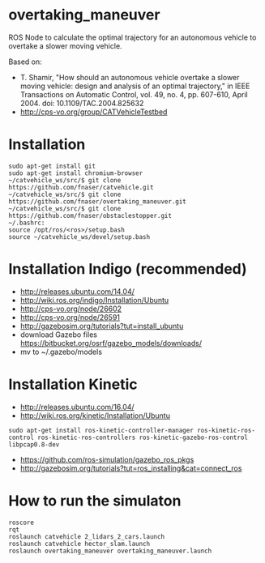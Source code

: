 # overtaking_maneuver

ROS Node to calculate the optimal trajectory for an autonomous vehicle to overtake a slower moving vehicle.

Based on:
- T. Shamir, "How should an autonomous vehicle overtake a slower moving vehicle: design and analysis of an optimal trajectory," in IEEE Transactions on Automatic Control, vol. 49, no. 4, pp. 607-610, April 2004. doi: 10.1109/TAC.2004.825632
- http://cps-vo.org/group/CATVehicleTestbed

# Installation
```
sudo apt-get install git
sudo apt-get install chromium-browser
~/catvehicle_ws/src/$ git clone https://github.com/fnaser/catvehicle.git
~/catvehicle_ws/src/$ git clone https://github.com/fnaser/overtaking_maneuver.git
~/catvehicle_ws/src/$ git clone https://github.com/fnaser/obstaclestopper.git
~/.bashrc:
source /opt/ros/<ros>/setup.bash
source ~/catvehicle_ws/devel/setup.bash
```

# Installation Indigo (recommended)

 - http://releases.ubuntu.com/14.04/
 - http://wiki.ros.org/indigo/Installation/Ubuntu
 - http://cps-vo.org/node/26602
 - http://cps-vo.org/node/26591
 - http://gazebosim.org/tutorials?tut=install_ubuntu
 - download Gazebo files https://bitbucket.org/osrf/gazebo_models/downloads/
 - mv to ~/.gazebo/models

# Installation Kinetic

 - http://releases.ubuntu.com/16.04/
 - http://wiki.ros.org/kinetic/Installation/Ubuntu
```
sudo apt-get install ros-kinetic-controller-manager ros-kinetic-ros-control ros-kinetic-ros-controllers ros-kinetic-gazebo-ros-control libpcap0.8-dev
```
 - https://github.com/ros-simulation/gazebo_ros_pkgs
 - http://gazebosim.org/tutorials?tut=ros_installing&cat=connect_ros

# How to run the simulaton

```
roscore
rqt
roslaunch catvehicle 2_lidars_2_cars.launch
roslaunch catvehicle hector_slam.launch
roslaunch overtaking_maneuver overtaking_maneuver.launch
```
